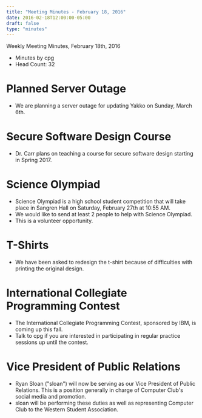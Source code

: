 ```yaml
---
title: "Meeting Minutes - February 18, 2016"
date: 2016-02-18T12:00:00-05:00
draft: false
type: "minutes"
---
```


Weekly Meeting Minutes, February 18th, 2016

- Minutes by cpg
- Head Count: 32

# Planned Server Outage

- We are planning a server outage for updating Yakko on Sunday, March 6th.

# Secure Software Design Course

- Dr. Carr plans on teaching a course for secure software design starting in Spring 2017.

# Science Olympiad

- Science Olympiad is a high school student competition that will take place in Sangren Hall on Saturday, February 27th at 10:55 AM.
- We would like to send at least 2 people to help with Science Olympiad.
- This is a volunteer opportunity. 

# T-Shirts

- We have been asked to redesign the t-shirt because of difficulties with printing the original design.

# International Collegiate Programming Contest

- The International Collegiate Programming Contest, sponsored by IBM, is coming up this fall.
- Talk to cpg if you are interested in participating in regular practice sessions up until the contest.

# Vice President of Public Relations

- Ryan Sloan ("sloan") will now be serving as our Vice President of Public Relations. This is a position generally in charge of Computer Club's social media and promotion.
- sloan will be performing these duties as well as representing Computer Club to the Western Student Association.
